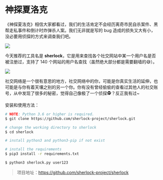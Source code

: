 # 神探夏洛克

《神探夏洛克》相信大家都看过，我们的生活肯定不会经历离奇市民自杀案件、黑帮走私事件和倒计时炸弹杀人案。我们无非就是写的 bug 造成的损失又大有小，没必要用侦探的方式来调查我们吧。

![](<https://user-images.githubusercontent.com/27065646/53551960-ae4dff80-3b3a-11e9-9075-cef786c69364.png>)

今天推荐的工具名是 **sherlock**，它是用来查找各个社交网站中某一个用户名是否被注册过，支持了 140 个网站的用户名查找（虽然绝大部分都是需要翻墙的😅）。

![](<https://raw.githubusercontent.com/sherlock-project/sherlock/3276e973274d913368b20550ec2c9aecc38d47f2/screenshot/preview.gif>)

社交网络是一个很有意思的地方，社交网络中的你，可能是你真实生活的延伸，也可能是与你有着天壤之别的另一个你。你有没有曾经偷偷的查看过其他人的社交账号，从中发现了很多的秘密，觉得自己像极了一个侦探🕵？反正我有过~



安装和使用方法：

```bash
# NOTE: Python 3.6 or higher is required.
$ git clone https://github.com/sherlock-project/sherlock.git

# change the working directory to sherlock
$ cd sherlock

# install python3 and python3-pip if not exist

# install the requirements
$ pip3 install -r requirements.txt

$ python3 sherlock.py user123
```



> 项目地址：<https://github.com/sherlock-project/sherlock>